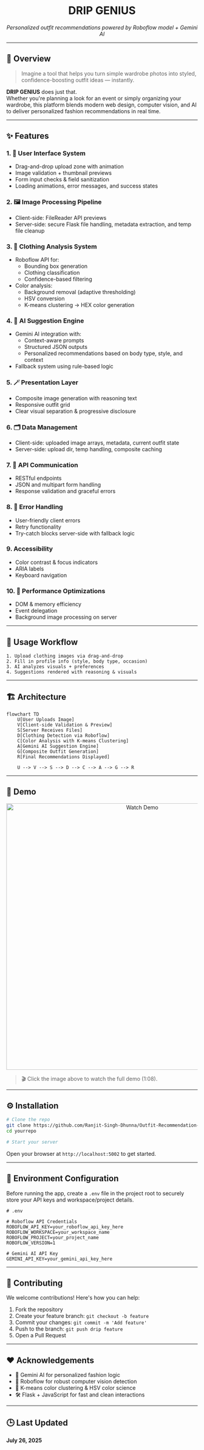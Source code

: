 <div align="center">
  <h1>DRIP GENIUS</h1>
  <p><i>Personalized outfit recommendations powered by Roboflow model + Gemini AI</i></p>
  
</div>

---

## 🧩 Overview

> Imagine a tool that helps you turn simple wardrobe photos into styled, confidence-boosting outfit ideas — instantly.

**DRIP GENIUS** does just that.  
Whether you're planning a look for an event or simply organizing your wardrobe, this platform blends modern web design, computer vision, and AI to deliver personalized fashion recommendations in real time.


---

## ✨ Features


### 1. 🎨 User Interface System
- Drag-and-drop upload zone with animation
- Image validation + thumbnail previews
- Form input checks & field sanitization
- Loading animations, error messages, and success states

### 2. 🖼 Image Processing Pipeline
- Client-side: FileReader API previews
- Server-side: secure Flask file handling, metadata extraction, and temp file cleanup

### 3. 👗 Clothing Analysis System
- Roboflow API for:
  - Bounding box generation
  - Clothing classification
  - Confidence-based filtering
- Color analysis:
  - Background removal (adaptive thresholding)
  - HSV conversion
  - K-means clustering → HEX color generation

### 4. 🧠 AI Suggestion Engine
- Gemini AI integration with:
  - Context-aware prompts
  - Structured JSON outputs
  - Personalized recommendations based on body type, style, and context
- Fallback system using rule-based logic

### 5. 🪄 Presentation Layer
- Composite image generation with reasoning text
- Responsive outfit grid
- Clear visual separation & progressive disclosure

### 6. 🗂 Data Management
- Client-side: uploaded image arrays, metadata, current outfit state
- Server-side: upload dir, temp handling, composite caching

### 7. 🔌 API Communication
- RESTful endpoints
- JSON and multipart form handling
- Response validation and graceful errors

### 8. 🛑 Error Handling
- User-friendly client errors
- Retry functionality
- Try-catch blocks server-side with fallback logic

### 9.  Accessibility
- Color contrast & focus indicators
- ARIA labels
- Keyboard navigation

### 10. 🚀 Performance Optimizations
- DOM & memory efficiency
- Event delegation
- Background image processing on server



---

## 🚶 Usage Workflow

```plaintext
1. Upload clothing images via drag-and-drop
2. Fill in profile info (style, body type, occasion)
3. AI analyzes visuals + preferences
4. Suggestions rendered with reasoning & visuals
```

---

## 🏗️ Architecture

```mermaid
flowchart TD
    U[User Uploads Image]
    V[Client-side Validation & Preview]
    S[Server Receives Files]
    D[Clothing Detection via Roboflow]
    C[Color Analysis with K-means Clustering]
    A[Gemini AI Suggestion Engine]
    G[Composite Outfit Generation]
    R[Final Recommendations Displayed]

    U --> V --> S --> D --> C --> A --> G --> R
```


---
## 🎥 Demo

<p align="center">
  <a href="https://youtu.be/LjIaYI_8Rxg" target="_blank">
    <img src="https://img.youtube.com/vi/LjIaYI_8Rxg/hqdefault.jpg" alt="Watch Demo" width="700"/>
  </a>
</p>

> 🎬 Click the image above to watch the full demo (1:08).

---

## ⚙️ Installation

```bash
# Clone the repo
git clone https://github.com/Ranjit-Singh-Dhunna/Outfit-Recommendation-System.git
cd yourrepo

# Start your server
```

Open your browser at `http://localhost:5002` to get started.



---

## 🔐 Environment Configuration

Before running the app, create a `.env` file in the project root to securely store your API keys and workspace/project details.

```env
# .env

# Roboflow API Credentials
ROBOFLOW_API_KEY=your_roboflow_api_key_here
ROBOFLOW_WORKSPACE=your_workspace_name
ROBOFLOW_PROJECT=your_project_name
ROBOFLOW_VERSION=1

# Gemini AI API Key
GEMINI_API_KEY=your_gemini_api_key_here
```
---

## 🤝 Contributing

We welcome contributions! Here's how you can help:

1. Fork the repository
2. Create your feature branch: `git checkout -b feature`
3. Commit your changes: `git commit -m 'Add feature'`
4. Push to the branch: `git push drip feature`
5. Open a Pull Request

---

## ❤️ Acknowledgements

- 🧠 Gemini AI for personalized fashion logic  
- 🤖 Roboflow for robust computer vision detection  
- 🎨 K-means color clustering & HSV color science  
- 🛠 Flask + JavaScript for fast and clean interactions  


---

## 🕒 Last Updated

**July 26, 2025**
